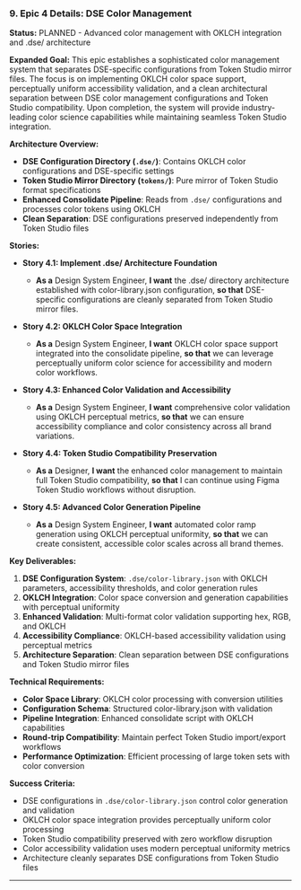 ### **9. Epic 4 Details: DSE Color Management**

**Status:** PLANNED - Advanced color management with OKLCH integration and .dse/ architecture

**Expanded Goal:** This epic establishes a sophisticated color management system that separates DSE-specific configurations from Token Studio mirror files. The focus is on implementing OKLCH color space support, perceptually uniform accessibility validation, and a clean architectural separation between DSE color management configurations and Token Studio compatibility. Upon completion, the system will provide industry-leading color science capabilities while maintaining seamless Token Studio integration.

**Architecture Overview:**
- **DSE Configuration Directory (`.dse/`)**: Contains OKLCH color configurations and DSE-specific settings
- **Token Studio Mirror Directory (`tokens/`)**: Pure mirror of Token Studio format specifications  
- **Enhanced Consolidate Pipeline**: Reads from `.dse/` configurations and processes color tokens using OKLCH
- **Clean Separation**: DSE configurations preserved independently from Token Studio files

**Stories:**

- **Story 4.1: Implement .dse/ Architecture Foundation**

  - **As a** Design System Engineer, **I want** the .dse/ directory architecture established with color-library.json configuration, **so that** DSE-specific configurations are cleanly separated from Token Studio mirror files.

- **Story 4.2: OKLCH Color Space Integration**

  - **As a** Design System Engineer, **I want** OKLCH color space support integrated into the consolidate pipeline, **so that** we can leverage perceptually uniform color science for accessibility and modern color workflows.

- **Story 4.3: Enhanced Color Validation and Accessibility**

  - **As a** Design System Engineer, **I want** comprehensive color validation using OKLCH perceptual metrics, **so that** we can ensure accessibility compliance and color consistency across all brand variations.

- **Story 4.4: Token Studio Compatibility Preservation**

  - **As a** Designer, **I want** the enhanced color management to maintain full Token Studio compatibility, **so that** I can continue using Figma Token Studio workflows without disruption.

- **Story 4.5: Advanced Color Generation Pipeline**
  - **As a** Design System Engineer, **I want** automated color ramp generation using OKLCH perceptual uniformity, **so that** we can create consistent, accessible color scales across all brand themes.

**Key Deliverables:**

1. **DSE Configuration System**: `.dse/color-library.json` with OKLCH parameters, accessibility thresholds, and color generation rules
2. **OKLCH Integration**: Color space conversion and generation capabilities with perceptual uniformity
3. **Enhanced Validation**: Multi-format color validation supporting hex, RGB, and OKLCH
4. **Accessibility Compliance**: OKLCH-based accessibility validation using perceptual metrics
5. **Architecture Separation**: Clean separation between DSE configurations and Token Studio mirror files

**Technical Requirements:**

- **Color Space Library**: OKLCH color processing with conversion utilities
- **Configuration Schema**: Structured color-library.json with validation
- **Pipeline Integration**: Enhanced consolidate script with OKLCH capabilities
- **Round-trip Compatibility**: Maintain perfect Token Studio import/export workflows
- **Performance Optimization**: Efficient processing of large token sets with color conversion

**Success Criteria:**

- DSE configurations in `.dse/color-library.json` control color generation and validation
- OKLCH color space integration provides perceptually uniform color processing  
- Token Studio compatibility preserved with zero workflow disruption
- Color accessibility validation uses modern perceptual uniformity metrics
- Architecture cleanly separates DSE configurations from Token Studio files

---
